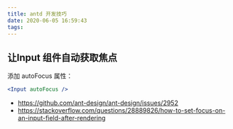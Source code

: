 ```yaml
---
title: antd 开发技巧
date: 2020-06-05 16:59:43
tags:
---
```


<!--more-->

## 让Input 组件自动获取焦点

添加 autoFocus 属性：

```jsx
<Input autoFocus />
```

- https://github.com/ant-design/ant-design/issues/2952
- https://stackoverflow.com/questions/28889826/how-to-set-focus-on-an-input-field-after-rendering
